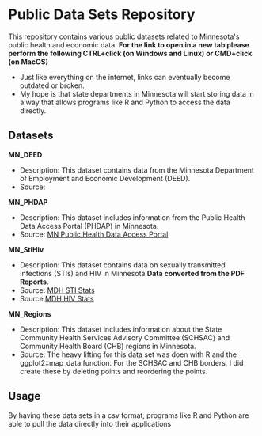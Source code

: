 # Public Data Sets Repository

This repository contains various public datasets related to Minnesota's public health and economic data.
**For the link to open in a new tab please perform the following CTRL+click (on Windows and Linux) or CMD+click (on MacOS)**
* Just like everything on the internet, links can eventually become outdated or broken.
* My hope is that state departments in Minnesota will start storing data in a way that allows programs like R and Python to access the data directly.

## Datasets

**MN_DEED**
   - Description: This dataset contains data from the Minnesota Department of Employment and Economic Development (DEED).
   - Source: 

**MN_PHDAP**
   - Description: This dataset includes information from the Public Health Data Access Portal (PHDAP) in Minnesota.
   - Source: [MN Public Health Data Access Portal](https://data.web.health.state.mn.us/web/mndata)

**MN_StiHiv**
   - Description: This dataset contains data on sexually transmitted infections (STIs) and HIV in Minnesota **Data converted from the PDF Reports**.
   - Source: [MDH STI Stats](https://www.health.state.mn.us/diseases/stds/stats/index.html)
   - Source [MDH HIV Stats](https://www.health.state.mn.us/diseases/hiv/stats/index.html)

**MN_Regions**
   - Description: This dataset includes information about the State Community Health Services Advisory Committee (SCHSAC) and Community Health Board (CHB) regions in Minnesota.
   - Source: The heavy lifting for this data set was doen with R and the ggplot2::map_data function. For the SCHSAC and CHB borders, I did create these by deleting points and reordering the points.
     
## Usage

By having these data sets in a csv format, programs like R and Python are able to pull the data directly into their applications

